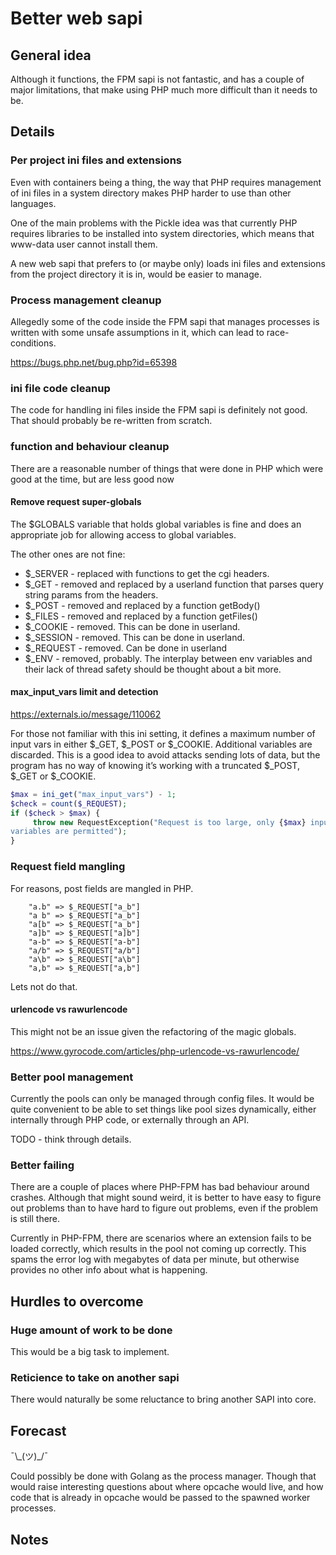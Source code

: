 # Better web sapi 

## General idea

Although it functions, the FPM sapi is not fantastic, and has a couple of major limitations, that make using PHP much more difficult than it needs to be.


## Details 

### Per project ini files and extensions

Even with containers being a thing, the way that PHP requires management of ini files in a system directory makes PHP harder to use than other languages.

One of the main problems with the Pickle idea was that currently PHP requires libraries to be installed into system directories, which means that www-data user cannot install them.

A new web sapi that prefers to (or maybe only) loads ini files and extensions from the project directory it is in, would be easier to manage.

### Process management cleanup

Allegedly some of the code inside the FPM sapi that manages processes is written with some unsafe assumptions in it, which can lead to race-conditions.

https://bugs.php.net/bug.php?id=65398

### ini file code cleanup

The code for handling ini files inside the FPM sapi is definitely not good. That should probably be re-written from scratch. 

### function and behaviour cleanup

There are a reasonable number of things that were done in PHP which were good at the time, but are less good now

#### Remove request super-globals

The $GLOBALS variable that holds global variables is fine and does an appropriate job for allowing access to global variables.

The other ones are not fine:

* $_SERVER - replaced with functions to get the cgi headers.
* $_GET - removed and replaced by a userland function that parses query string params from the headers.
* $_POST - removed and replaced by a function getBody()
* $_FILES - removed and replaced by a function getFiles()
* $_COOKIE - removed. This can be done in userland.
* $_SESSION - removed. This can be done in userland.
* $_REQUEST - removed. Can be done in userland
* $_ENV - removed, probably. The interplay between env variables and their lack of thread safety should be thought about a bit more.

#### max_input_vars limit and detection

https://externals.io/message/110062

For those not familiar with this ini setting, it defines a maximum number of input vars in either $_GET, $_POST or $_COOKIE. Additional variables are discarded. This is a good idea to avoid attacks sending lots of data, but the program has no way of knowing it’s working with a truncated $_POST, $_GET or $_COOKIE.


```php
$max = ini_get("max_input_vars") - 1;
$check = count($_REQUEST);
if ($check > $max) {
     throw new RequestException("Request is too large, only {$max} input
variables are permitted");
}
```

### Request field mangling

For reasons, post fields are mangled in PHP.
 
```
    "a.b" => $_REQUEST["a_b"]
    "a b" => $_REQUEST["a_b"]
    "a[b" => $_REQUEST["a_b"]
    "a]b" => $_REQUEST["a]b"]
    "a-b" => $_REQUEST["a-b"]
    "a/b" => $_REQUEST["a/b"]
    "a\b" => $_REQUEST["a\b"]
    "a,b" => $_REQUEST["a,b"]
```

Lets not do that.

#### urlencode vs rawurlencode

This might not be an issue given the refactoring of the magic globals.

https://www.gyrocode.com/articles/php-urlencode-vs-rawurlencode/


### Better pool management

Currently the pools can only be managed through config files. It would be quite convenient to be able to set things like pool sizes dynamically, either internally through PHP code, or externally through an API.

TODO - think through details.


### Better failing

There are a couple of places where PHP-FPM has bad behaviour around crashes. Although that might sound weird, it is better to have easy to figure out problems than to have hard to figure out problems, even if the problem is still there.

Currently in PHP-FPM, there are scenarios where an extension fails to be loaded correctly, which results in the pool not coming up correctly. This spams the error log with megabytes of data per minute, but otherwise provides no other info about what is happening.


## Hurdles to overcome

### Huge amount of work to be done 

This would be a big task to implement.

### Reticience to take on another sapi

There would naturally be some reluctance to bring another SAPI into core.

## Forecast

¯\\\_(ツ)\_/¯

Could possibly be done with Golang as the process manager. Though that would raise interesting questions about where opcache would live, and how code that is already in opcache would be passed to the spawned worker processes.

## Notes



